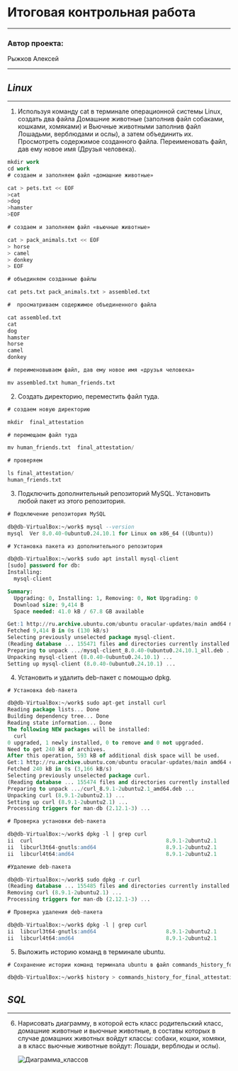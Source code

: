# Итоговая контрольная работа
* **
### Автор проекта:
Рыжков Алексей
* **
## *Linux*
* **
1. Используя команду cat в терминале операционной системы Linux, создать
   два файла Домашние животные (заполнив файл собаками, кошками,
   хомяками) и Вьючные животными заполнив файл Лошадьми, верблюдами и
   ослы), а затем объединить их. Просмотреть содержимое созданного файла.
   Переименовать файл, дав ему новое имя (Друзья человека).
~~~~sql
mkdir work
cd work
# создаем и заполняем файл «домашние животные»

cat > pets.txt << EOF
>cat
>dog
>hamster
>EOF
~~~~
~~~~sql
# создаем и заполняем файл «вьючные животные»

cat > pack_animals.txt << EOF
> horse
> camel
> donkey
> EOF
~~~~

~~~~sql
# объединяем созданные файлы

cat pets.txt pack_animals.txt > assembled.txt
~~~~
~~~~sql
#  просматриваем содержимое объединенного файла

cat assembled.txt
cat
dog
hamster
horse
camel
donkey
~~~~
~~~~sql
# переименовываем файл, дав ему новое имя «друзья человека»

mv assembled.txt human_friends.txt
~~~~


2. Создать директорию, переместить файл туда.
~~~~sql
# создаем новую директорию

mkdir  final_attestation
~~~~
~~~~sql
# перемещаем файл туда

mv human_friends.txt  final_attestation/
~~~~
~~~~sql
# проверяем

ls final_attestation/
human_friends.txt
~~~~


3. Подключить дополнительный репозиторий MySQL. Установить любой пакет из этого репозитория.
~~~~sql
# Подключение репозитория MySQL

db@db-VirtualBox:~/work$ mysql --version
mysql  Ver 8.0.40-0ubuntu0.24.10.1 for Linux on x86_64 ((Ubuntu))
~~~~
~~~~sql
# Установка пакета из дополнительного репозитория

db@db-VirtualBox:~/work$ sudo apt install mysql-client
[sudo] password for db: 
Installing:                     
  mysql-client

Summary:
  Upgrading: 0, Installing: 1, Removing: 0, Not Upgrading: 0
  Download size: 9,414 B
  Space needed: 41.0 kB / 67.8 GB available

Get:1 http://ru.archive.ubuntu.com/ubuntu oracular-updates/main amd64 mysql-client all 8.0.40-0ubuntu0.24.10.1 [9,414 B]
Fetched 9,414 B in 0s (130 kB/s)         
Selecting previously unselected package mysql-client.
(Reading database ... 155471 files and directories currently installed.)
Preparing to unpack .../mysql-client_8.0.40-0ubuntu0.24.10.1_all.deb ...
Unpacking mysql-client (8.0.40-0ubuntu0.24.10.1) ...
Setting up mysql-client (8.0.40-0ubuntu0.24.10.1) ...
~~~~

4. Установить и удалить deb-пакет с помощью dpkg.
~~~~sql
# Установка deb-пакета

db@db-VirtualBox:~/work$ sudo apt-get install curl
Reading package lists... Done
Building dependency tree... Done
Reading state information... Done
The following NEW packages will be installed:
  curl
0 upgraded, 1 newly installed, 0 to remove and 0 not upgraded.
Need to get 240 kB of archives.
After this operation, 593 kB of additional disk space will be used.
Get:1 http://ru.archive.ubuntu.com/ubuntu oracular-updates/main amd64 curl amd64 8.9.1-2ubuntu2.1 [240 kB]
Fetched 240 kB in 0s (3,166 kB/s)
Selecting previously unselected package curl.
(Reading database ... 155474 files and directories currently installed.)
Preparing to unpack .../curl_8.9.1-2ubuntu2.1_amd64.deb ...
Unpacking curl (8.9.1-2ubuntu2.1) ...
Setting up curl (8.9.1-2ubuntu2.1) ...
Processing triggers for man-db (2.12.1-3) ...
~~~~
~~~~sql
# Проверка установки deb-пакета

db@db-VirtualBox:~/work$ dpkg -l | grep curl
ii  curl                                          8.9.1-2ubuntu2.1                         amd64        command line tool for transferring data with URL syntax
ii  libcurl3t64-gnutls:amd64                      8.9.1-2ubuntu2.1                         amd64        easy-to-use client-side URL transfer library (GnuTLS flavour)
ii  libcurl4t64:amd64                             8.9.1-2ubuntu2.1                         amd64        easy-to-use client-side URL transfer library (OpenSSL flavour)
~~~~
~~~~sql
#Удаление deb-пакета

db@db-VirtualBox:~/work$ sudo dpkg -r curl
(Reading database ... 155485 files and directories currently installed.)
Removing curl (8.9.1-2ubuntu2.1) ...
Processing triggers for man-db (2.12.1-3) ...
~~~~
~~~~sql
# Проверка удаления deb-пакета

db@db-VirtualBox:~/work$ dpkg -l | grep curl
ii  libcurl3t64-gnutls:amd64                      8.9.1-2ubuntu2.1                         amd64        easy-to-use client-side URL transfer library (GnuTLS flavour)
ii  libcurl4t64:amd64                             8.9.1-2ubuntu2.1                         amd64        easy-to-use client-side URL transfer library (OpenSSL flavour)
~~~~


5. Выложить историю команд в терминале ubuntu.
~~~~sql
# Сохранение истории команд терминала ubuntu в файл commands_history_for_final_attestation.txt

db@db-VirtualBox:~/work$ history > commands_history_for_final_attestation.txt
~~~~

## *SQL*
* **
6. Нарисовать диаграмму, в которой есть класс родительский класс, домашние
   животные и вьючные животные, в составы которых в случае домашних
   животных войдут классы: собаки, кошки, хомяки, а в класс вьючные животные
   войдут: Лошади, верблюды и ослы).

   ![Диаграмма_классов ](https://github.com/user-attachments/assets/b3ea1fd2-2b07-4887-9b88-e511c884d7b5)

   
